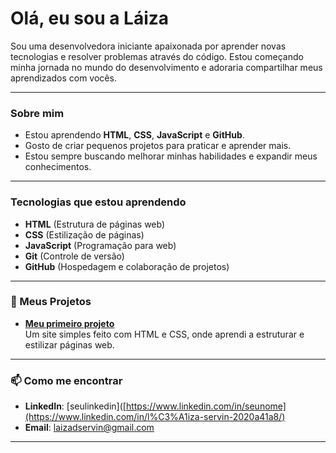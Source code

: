 # Olá, eu sou a Láiza

Sou uma desenvolvedora iniciante apaixonada por aprender novas tecnologias e resolver problemas através do código. Estou começando minha jornada no mundo do desenvolvimento e adoraria compartilhar meus aprendizados com vocês.

---

###  Sobre mim

- Estou aprendendo **HTML**, **CSS**, **JavaScript** e **GitHub**.
- Gosto de criar pequenos projetos para praticar e aprender mais.
- Estou sempre buscando melhorar minhas habilidades e expandir meus conhecimentos.

---

### Tecnologias que estou aprendendo

- **HTML** (Estrutura de páginas web)
- **CSS** (Estilização de páginas)
- **JavaScript** (Programação para web)
- **Git** (Controle de versão)
- **GitHub** (Hospedagem e colaboração de projetos)

---

### 📂 Meus Projetos

- [**Meu primeiro projeto**](link_do_repositorio)  
  Um site simples feito com HTML e CSS, onde aprendi a estruturar e estilizar páginas web.

---

### 📫 Como me encontrar

- **LinkedIn**: [seulinkedin]([https://www.linkedin.com/in/seunome](https://www.linkedin.com/in/l%C3%A1iza-servin-2020a41a8/)
- **Email**: [laizadservin@gmail.com](mailto:laizadservin@gmail.com)

---

